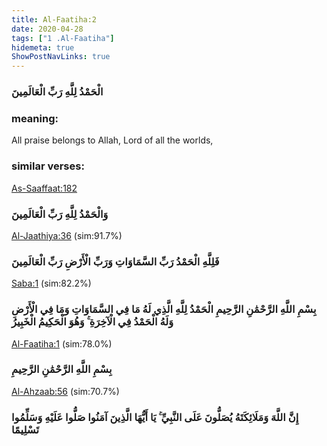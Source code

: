 ```yaml
---
title: Al-Faatiha:2
date: 2020-04-28
tags: ["1 .Al-Faatiha"]
hidemeta: true 
ShowPostNavLinks: true 
---
```

### الْحَمْدُ لِلَّهِ رَبِّ الْعَالَمِينَ
### meaning: 
All praise belongs to Allah, Lord of all the worlds,
### similar verses: 

[As-Saaffaat:182](/37/182)

### وَالْحَمْدُ لِلَّهِ رَبِّ الْعَالَمِينَ

[Al-Jaathiya:36](/45/36) (sim:91.7%)

### فَلِلَّهِ الْحَمْدُ رَبِّ السَّمَاوَاتِ وَرَبِّ الْأَرْضِ رَبِّ الْعَالَمِينَ

[Saba:1](/34/1) (sim:82.2%)

### بِسْمِ اللَّهِ الرَّحْمَٰنِ الرَّحِيمِ الْحَمْدُ لِلَّهِ الَّذِي لَهُ مَا فِي السَّمَاوَاتِ وَمَا فِي الْأَرْضِ وَلَهُ الْحَمْدُ فِي الْآخِرَةِ ۚ وَهُوَ الْحَكِيمُ الْخَبِيرُ

[Al-Faatiha:1](/1/1) (sim:78.0%)

### بِسْمِ اللَّهِ الرَّحْمَٰنِ الرَّحِيمِ

[Al-Ahzaab:56](/33/56) (sim:70.7%)

### إِنَّ اللَّهَ وَمَلَائِكَتَهُ يُصَلُّونَ عَلَى النَّبِيِّ ۚ يَا أَيُّهَا الَّذِينَ آمَنُوا صَلُّوا عَلَيْهِ وَسَلِّمُوا تَسْلِيمًا
